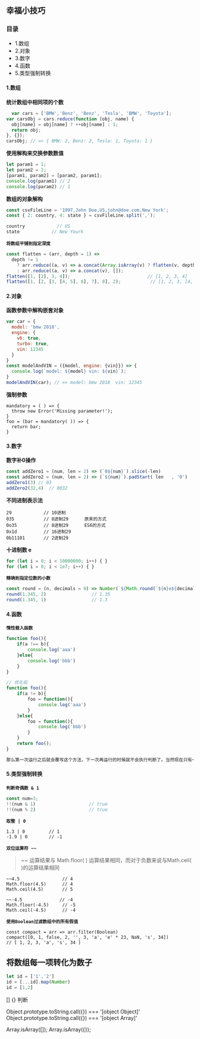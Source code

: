 ## 幸福小技巧

### 目录
- 1.数组
- 2.对象
- 3.数字
- 4.函数
- 5.类型强制转换

#### 1.数组
**统计数组中相同项的个数**
```js
  var cars = ['BMW','Benz', 'Benz', 'Tesla', 'BMW', 'Toyota'];
var carsObj = cars.reduce(function (obj, name) {
  obj[name] = obj[name] ? ++obj[name] : 1;
  return obj;
}, {});
carsObj; // => { BMW: 2, Benz: 2, Tesla: 1, Toyota: 1 }
```
**使用解构来交换参数数值**
```js
let param1 = 1;
let param2 = 2;
[param1, param2] = [param2, param1];
console.log(param1) // 2
console.log(param2) // 1
```
**数组的对象解构**
```js
const csvFileLine = '1997,John Doe,US,john@doe.com,New York';
const { 2: country, 4: state } = csvFileLine.split(',');

country            // US
state            // New Yourk
```
**`将数组平铺到指定深度`**
```js
const flatten = (arr, depth = 1) =>
  depth != 1
    ? arr.reduce((a, v) => a.concat(Array.isArray(v) ? flatten(v, depth - 1) : v), [])
    : arr.reduce((a, v) => a.concat(v), []);
flatten([1, [2], 3, 4]);                             // [1, 2, 3, 4]
flatten([1, [2, [3, [4, 5], 6], 7], 8], 2);           // [1, 2, 3, [4, 5], 6, 7, 8]

```

#### 2.对象
**函数参数中解构嵌套对象**
```js
var car = {
  model: 'bmw 2018',
  engine: {
    v6: true,
    turbo: true,
    vin: 12345
  }
}
const modelAndVIN = ({model, engine: {vin}}) => {
  console.log(`model: ${model} vin: ${vin}`);
}
modelAndVIN(car); // => model: bmw 2018  vin: 12345
```
**强制参数**
```
mandatory = ( ) => {
  throw new Error('Missing parameter!');
}
foo = (bar = mandatory( )) => {
  return bar;
}
```
#### 3.数字
**数字补0操作**
```js
const addZero1 = (num, len = 2) => (`0${num}`).slice(-len)
const addZero2 = (num, len = 2) => (`${num}`).padStart( len   , '0')
addZero1(3) // 03
addZero2(32,4)  // 0032
```
**不同进制表示法**
```
29            // 10进制
035           // 8进制29      原来的方式
0o35          // 8进制29      ES6的方式
0x1d          // 16进制29
0b11101       // 2进制29
```
**十进制数 e**
```js
for (let i = 0; i < 10000000; i++) { }
for (let i = 0; i < 1e7; i++) { }
```
**`精确到指定位数的小数`**
```js
const round = (n, decimals = 0) => Number(`${Math.round(`${n}e${decimals}`)}e-${decimals}`)
round(1.345, 2)                 // 1.35
round(1.345, 1)                 // 1.3
```

#### 4.函数
**`惰性载入函数`**
```js
function foo(){
    if(a !== b){
        console.log('aaa')
    }else{
        console.log('bbb')
    }
}

// 优化后
function foo(){
    if(a != b){
        foo = function(){
            console.log('aaa')
        }
    }else{
        foo = function(){
            console.log('bbb')
        }
    }
    return foo();
}

那么第一次运行之后就会覆写这个方法，下一次再运行的时候就不会执行判断了。当然现在只有一个判断，如果判断很多，分支比较复杂，那么节约的资源还是可观的。
```

#### 5.类型强制转换
**`判断奇偶数 & 1`**
```js
const num=3;
!!(num & 1)                    // true
!!(num % 2)                    // true
```
**`取整 | 0`**
```
1.3 | 0         // 1
-1.9 | 0        // -1
```
**`双位运算符 ~~`**
>~~ 运算结果与 Math.floor( ) 运算结果相同，而对于负数来说与Math.ceil( )的运算结果相同
```
~~4.5                // 4
Math.floor(4.5)      // 4
Math.ceil(4.5)       // 5

~~-4.5        		// -4
Math.floor(-4.5)     // -5
Math.ceil(-4.5)      // -4

```
**`使用Boolean过滤数组中的所有假值`**
```
const compact = arr => arr.filter(Boolean)
compact([0, 1, false, 2, '', 3, 'a', 'e' * 23, NaN, 's', 34])             // [ 1, 2, 3, 'a', 's', 34 ]

```


## 将数组每一项转化为数子
```js
let id = ['1','2']
id = [...id].map(Number)
id = [1,2]
```

[] {} 判断

Object.prototype.toString.call({}) === '[object Object]'
Object.prototype.toString.call({}) === '[object Array]'

Array.isArray([]);
Array.isArray({});